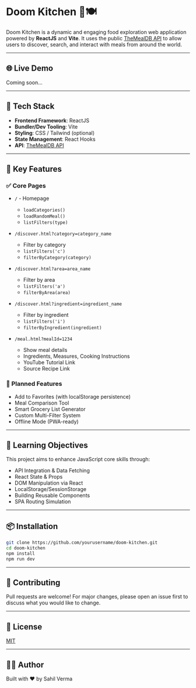 # Doom Kitchen 🍝🍽️

Doom Kitchen is a dynamic and engaging food exploration web application powered by **ReactJS** and **Vite**. It uses the public [TheMealDB API](https://www.themealdb.com/api.php) to allow users to discover, search, and interact with meals from around the world.

---

## 🌐 Live Demo

Coming soon...

---

## 🚀 Tech Stack

* **Frontend Framework**: ReactJS
* **Bundler/Dev Tooling**: Vite
* **Styling**: CSS / Tailwind (optional)
* **State Management**: React Hooks
* **API**: [TheMealDB API](https://www.themealdb.com/api.php)

---

## 🧩 Key Features

### ✅ Core Pages

* `/` - Homepage

  * `loadCategories()`
  * `loadRandomMeal()`
  * `listFilters(type)`

* `/discover.html?category=category_name`

  * Filter by category
  * `listFilters('c')`
  * `filterByCategory(category)`

* `/discover.html?area=area_name`

  * Filter by area
  * `listFilters('a')`
  * `filterByArea(area)`

* `/discover.html?ingredient=ingredient_name`

  * Filter by ingredient
  * `listFilters('i')`
  * `filterByIngredient(ingredient)`

* `/meal.html?mealId=1234`

  * Show meal details
  * Ingredients, Measures, Cooking Instructions
  * YouTube Tutorial Link
  * Source Recipe Link

### 🎯 Planned Features

* Add to Favorites (with localStorage persistence)
* Meal Comparison Tool
* Smart Grocery List Generator
* Custom Multi-Filter System
* Offline Mode (PWA-ready)

---

## 🧠 Learning Objectives

This project aims to enhance JavaScript core skills through:

* API Integration & Data Fetching
* React State & Props
* DOM Manipulation via React
* LocalStorage/SessionStorage
* Building Reusable Components
* SPA Routing Simulation

---

## 📦 Installation

```bash
git clone https://github.com/yourusername/doom-kitchen.git
cd doom-kitchen
npm install
npm run dev
```

---

## 🤝 Contributing

Pull requests are welcome! For major changes, please open an issue first to discuss what you would like to change.

---

## 📄 License

[MIT](./LICENSE)

---

## 👨‍🍳 Author

Built with ❤️ by Sahil Verma
